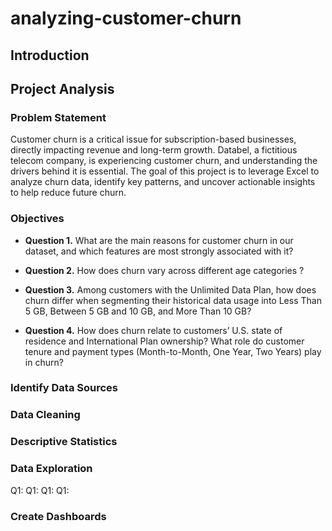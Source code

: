# analyzing-customer-churn

## Introduction

## Project Analysis

### Problem Statement

Customer churn is a critical issue for subscription-based businesses, directly impacting revenue and long-term growth. Databel, a fictitious telecom company, is experiencing customer churn, and understanding the drivers behind it is essential. The goal of this project is to leverage Excel to analyze churn data, identify key patterns, and uncover actionable insights to help reduce future churn.

### Objectives

- **Question 1.** What are the main reasons for customer churn in our dataset, and which features are most strongly associated with it?

- **Question 2.** How does churn vary across different age categories ?

- **Question 3.** Among customers with the Unlimited Data Plan, how does churn differ when segmenting their historical data usage into Less Than 5 GB, Between 5 GB and 10 GB, and More Than 10 GB?

- **Question 4.** How does churn relate to customers’ U.S. state of residence and International Plan ownership? What role do customer tenure and payment types (Month-to-Month, One Year, Two Years) play in churn?


### Identify Data Sources

### Data Cleaning

### Descriptive Statistics

### Data Exploration

Q1:
Q1:
Q1:
Q1:

### Create Dashboards